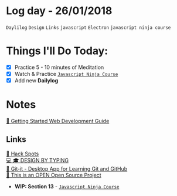 # Log day - 26/01/2018

`Daylilog` `Design`  `Links` `javascript` `Electron` `javascript ninja course`

# Things I'll Do Today:

- [x] Practice 5 - 10 minutes of Meditation
- [x] Watch & Practice [`Javascript Ninja Course`](https://github.com/wgoulaart/course-javascript-ninja)
- [x] Add new **Dailylog**

# Notes
[📰 Getting Started Web Development Guide ](http://jlord.us/blog/getting-started.html)  

## Links
[🐙 Hack Spots ](https://github.com/jlord/hello-world/blob/master/code-life.md)  
[💻 🎓 DESIGN BY TYPING](http://designbytyping.com/)  
[📁 Git-it - Desktop App for Learning Git and GitHub ](https://github.com/jlord/git-it-electron)  
[📰 This is an OPEN Open Source Project ](http://openopensource.org/)  

- **WIP: Section 13** - [`Javascript Ninja Course`](https://github.com/wgoulaart/course-javascript-ninja)
